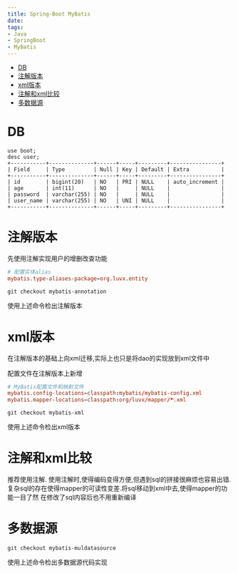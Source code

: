 ```yaml
---
title: Spring-Boot MyBatis
date: 
tags:
- Java
- SpringBoot
- MyBatis
---
```


<!-- TOC -->

- [DB](#db)
- [注解版本](#注解版本)
- [xml版本](#xml版本)
- [注解和xml比较](#注解和xml比较)
- [多数据源](#多数据源)

<!-- /TOC -->

# DB

```shell
use boot;
desc user;
+-----------+--------------+------+-----+---------+----------------+
| Field     | Type         | Null | Key | Default | Extra          |
+-----------+--------------+------+-----+---------+----------------+
| id        | bigint(20)   | NO   | PRI | NULL    | auto_increment |
| age       | int(11)      | NO   |     | NULL    |                |
| password  | varchar(255) | NO   |     | NULL    |                |
| user_name | varchar(255) | NO   | UNI | NULL    |                |
+-----------+--------------+------+-----+---------+----------------+
```

# 注解版本

先使用注解实现用户的增删改查功能

```conf
# 配置实体alias
mybatis.type-aliases-package=org.luvx.entity
```

```shell
git checkout mybatis-annotation
```

使用上述命令检出注解版本

# xml版本

在注解版本的基础上向xml迁移,实际上也只是将dao的实现放到xml文件中

配置文件在注解版本上新增
```conf
# MyBatis配置文件和映射文件
mybatis.config-locations=classpath:mybatis/mybatis-config.xml
mybatis.mapper-locations=classpath:org/luvx/mapper/*.xml
```

```shell
git checkout mybatis-xml
```
使用上述命令检出xml版本

# 注解和xml比较

推荐使用注解.
使用注解时,使得编码变得方便,但遇到sql的拼接很麻烦也容易出错.
复杂sql的存在使得mapper的可读性变差.将sql移动到xml中去,使得mapper的功能一目了然
在修改了sql内容后也不用重新编译

# 多数据源

```shell
git checkout mybatis-muldatasource
```
使用上述命令检出多数据源代码实现